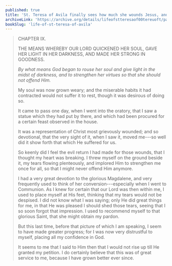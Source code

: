 ```yaml
---
published: true
title: 'St. Teresa of Avila finally sees how much she wounds Jesus, and places all her confidence in Him and leaves none in herself'
archiveLink: 'https://archive.org/details/lifeofstteresaof00tereuoft/page/65?view=theater'
bookSlug: 'life-of-st-teresa-of-avila'
---
```


> CHAPTER IX.
> 
> THE MEANS WHEREBY OUR LORD QUICKENED HER SOUL, GAVE HER LIGHT IN HER DARKNESS, AND MADE HER STRONG IN GOODNESS.
> 
> *By what means God began to rouse her soul and give light in the midst of darkness, and to strengthen her virtues so that she should not offend Him.*
> 
> My soul was now grown weary; and the miserable habits it had contracted would not suffer it to rest, though it was desirous of doing so.
> 
> It came to pass one day, when I went into the oratory, that I saw a statue which they had put by there, and which had been procured for a certain feast observed in the house.
> 
> It was a representation of Christ most grievously wounded; and so devotional, that the very sight of it, when I saw it, moved me---so well did it show forth that which He suffered for us.
> 
> So keenly did I feel the evil return I had made for those wounds, that I thought my heart was breaking. I threw myself on the ground beside it, my tears flowing plenteously, and implored Him to strengthen me once for all, so that I might never offend Him anymore.
> 
> I had a very great devotion to the glorious Magdalene, and very frequently used to think of her conversion---especially when I went to Communion. As I knew for certain that our Lord was then within me, I used to place myself at His feet, thinking that my tears would not be despised. I did not know what I was saying; only He did great things for me, in that He was pleased I should shed those tears, seeing that I so soon forgot that impression. I used to recommend myself to that glorious Saint, that she might obtain my pardon.
> 
> But this last time, before that picture of which I am speaking, I seem to have made greater progress; for I was now very distrustful to myself, placing all my confidence in God.
> 
> It seems to me that I said to Him then that I would not rise up till He granted my petition. I do certainly believe that this was of great service to me, because I have grown better ever since.